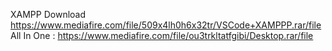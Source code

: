 XAMPP Download
https://www.mediafire.com/file/509x4lh0h6x32tr/VSCode+XAMPPP.rar/file
All In One :
https://www.mediafire.com/file/ou3trkltatfgibi/Desktop.rar/file
